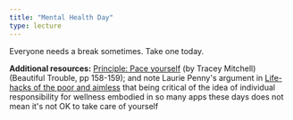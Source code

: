 ```yaml
---
title: "Mental Health Day"
type: lecture
---
```

Everyone needs a break sometimes. Take one today.

**Additional resources:** [Principle: Pace yourself](http://beautifultrouble.org/principle/pace-yourself/) (by Tracey Mitchell) (Beautiful Trouble, pp 158-159); and note Laurie Penny's argument in [Life-hacks of the poor and aimless](https://thebaffler.com/latest/laurie-penny-self-care) that being critical of the idea of individual responsibility for wellness embodied in so many apps these days does not mean it's not OK to take care of yourself
